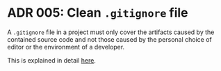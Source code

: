# ADR 005: Clean `.gitignore` file

A `.gitignore` file in a project must only cover the artifacts caused by the
contained source code and not those caused by the personal choice of editor or
the environment of a developer.

This is explained in detail
[here](https://github.com/coderbyheart/first-principles/issues/30).
